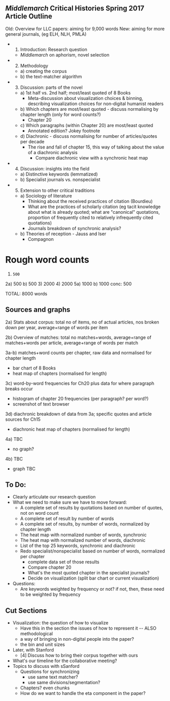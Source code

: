 ## *Middlemarch* Critical Histories Spring 2017 Article Outline ##

Old: Overview for LLC papers: aiming for 9,000 words
New: aiming for more general journals, (eg ELH, NLH, PMLA)

- 1) Introduction: Research question
	- *Middlemarch* on aphorism, novel selection
- 2) Methodology 
	- a) creating the corpus
	- b) the text-matcher algorithm 
- 3) Discussion: parts of the novel 
	- a) 1st half vs. 2nd half; most/least quoted of 8 Books
		- Meta-discussion about visualization choices & binning, describing visualization choices for non-digital humanist readers
	- b) Which chapters are most/least quoted
	        - discuss normalising by chapter length (only for word counts?)
		- Chapter 20 
	- c) Which paragraphs (within Chapter 20) are most/least quoted
		- Annotated edition? Jokey footnote
	- d) Diachronic
	        - discuss normalising for number of articles/quotes per decade
		- The rise and fall of chapter 15, this way of talking about the value of a diachronic analysis 
			- Compare diachronic view with a synchronic heat map  
- 4) Discussion: insights into the field
	- a) Distinctive keywords (lemmatized)
	- b) Specialist journals vs. nonspecialist
- 5) Extension to other critical traditions
	- a) Sociology of literature
		- Thinking about the received practices of citation (Bourdieu)
		- What are the practices of scholarly citation (eg tacit knowledge about what is already quoted; what are "canonical" quotations, proportion of frequently cited to relatively infrequently cited quotations) 
		- Journals breakdown of synchronic analysis? 
	- b) Theories of reception
	        - Jauss and Iser
		- Compagnon

# Rough word counts

1)     500
2a)    500
b)     500
3)     2000
4)     2000
5a)    1000
b)     1000
conc:  500

TOTAL: 8000 words

## Sources and graphs ##

2a) Stats about corpus: total no of items, no of actual articles, nos broken down per year, average+range of words per item

2b) Overview of matches: total no matches+words, average+range of matches+words per article, average+range of words per match

3a-b) matches+word counts per chapter, raw data and normalised for chapter length

- bar chart of 8 Books
- heat map of chapters (normalised for length)

3c) word-by-word frequencies for Ch20 plus data for where paragraph breaks occur

- histogram of chapter 20 frequencies (per paragraph? per word?)
- screenshot of text browser

3d) diachronic breakdown of data from 3a; specific quotes and article sources for Ch15

- diachronic heat map of chapters (normalised for length)

4a) TBC

- no graph?

4b) TBC

- graph TBC


## To Do: ##

- Clearly articulate our research question
- What we need to make sure we have to move forward:
	- A complete set of results by quotations based on number of quotes, not on word count 
	- A complete set of result by number of words
	- A complete set of results, by number of words, normalized by chapter length
	- The heat map with normalized number of words, synchronic
	- The heat map with normalized number of words, diachronic
	- List of the top 25 keywords, synchronic and diachronic
	- Redo specialist/nonspecialist based on number of words, normalized per chapter
		- complete data set of those results 
		- Compare chapter 20
		- What's the most quoted chapter in the specialist journals?
		- Decide on visualization (split bar chart or current visualization) 
- Questions:
	- Are keywords weighted by frequency or not? if not, then, these need to be weighted by frequency



## Cut Sections ##

-  Visualization: the question of how to visualize
	- Have this in the section the issues of how to represent it -- ALSO methodological
	- a way of bringing in non-digital people into the paper? 
	- the bin and unit sizes 
- Later, with Stanford 
	- [4] Discuss how to bring their corpus together with ours
- What's our timeline for the collaborative meeting?
- Topics to discuss with sSanford 
	- Questions for synchronizing
		-  use same text matcher?
		- use same divisions/segmentation?
	- Chapters? even chunks
	- How do we want to handle the eta component in the paper?   
